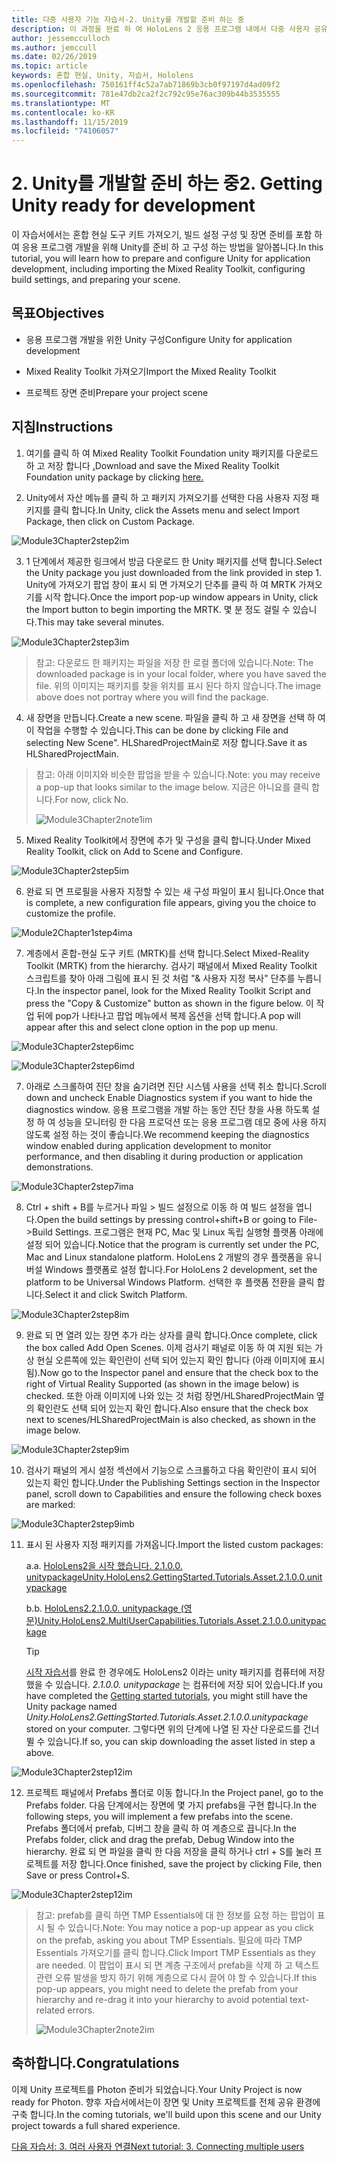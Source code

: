 ```yaml
---
title: 다중 사용자 기능 자습서-2. Unity를 개발할 준비 하는 중
description: 이 과정을 완료 하 여 HoloLens 2 응용 프로그램 내에서 다중 사용자 공유 환경을 구현 하는 방법을 알아보세요.
author: jessemcculloch
ms.author: jemccull
ms.date: 02/26/2019
ms.topic: article
keywords: 혼합 현실, Unity, 자습서, Hololens
ms.openlocfilehash: 750161ff4c52a7ab71869b3cb0f97197d4ad09f2
ms.sourcegitcommit: 781e47db2ca2f2c792c95e76ac309b44b3535555
ms.translationtype: MT
ms.contentlocale: ko-KR
ms.lasthandoff: 11/15/2019
ms.locfileid: "74106057"
---
```

# <a name="2-getting-unity-ready-for-development"></a><span data-ttu-id="d96a5-105">2. Unity를 개발할 준비 하는 중</span><span class="sxs-lookup"><span data-stu-id="d96a5-105">2. Getting Unity ready for development</span></span> 


<span data-ttu-id="d96a5-106">이 자습서에서는 혼합 현실 도구 키트 가져오기, 빌드 설정 구성 및 장면 준비를 포함 하 여 응용 프로그램 개발을 위해 Unity를 준비 하 고 구성 하는 방법을 알아봅니다.</span><span class="sxs-lookup"><span data-stu-id="d96a5-106">In this tutorial, you will learn how to prepare and configure Unity for application development, including importing the Mixed Reality Toolkit, configuring build settings, and preparing your scene.</span></span>

## <a name="objectives"></a><span data-ttu-id="d96a5-107">목표</span><span class="sxs-lookup"><span data-stu-id="d96a5-107">Objectives</span></span>

- <span data-ttu-id="d96a5-108">응용 프로그램 개발을 위한 Unity 구성</span><span class="sxs-lookup"><span data-stu-id="d96a5-108">Configure Unity for application development</span></span>

- <span data-ttu-id="d96a5-109">Mixed Reality Toolkit 가져오기</span><span class="sxs-lookup"><span data-stu-id="d96a5-109">Import the Mixed Reality Toolkit</span></span>

- <span data-ttu-id="d96a5-110">프로젝트 장면 준비</span><span class="sxs-lookup"><span data-stu-id="d96a5-110">Prepare your project scene</span></span>

## <a name="instructions"></a><span data-ttu-id="d96a5-111">지침</span><span class="sxs-lookup"><span data-stu-id="d96a5-111">Instructions</span></span>

1. <span data-ttu-id="d96a5-112">여기를 클릭 하 여 Mixed Reality Toolkit Foundation unity 패키지를 다운로드 하 고 저장 합니다 [.](https://github.com/microsoft/MixedRealityToolkit-Unity/releases/download/v2.1.0/Microsoft.MixedReality.Toolkit.Unity.Foundation.2.1.0.unitypackage)</span><span class="sxs-lookup"><span data-stu-id="d96a5-112">Download and save the Mixed Reality Toolkit Foundation unity package by clicking [here.](https://github.com/microsoft/MixedRealityToolkit-Unity/releases/download/v2.1.0/Microsoft.MixedReality.Toolkit.Unity.Foundation.2.1.0.unitypackage)</span></span>

2. <span data-ttu-id="d96a5-113">Unity에서 자산 메뉴를 클릭 하 고 패키지 가져오기를 선택한 다음 사용자 지정 패키지를 클릭 합니다.</span><span class="sxs-lookup"><span data-stu-id="d96a5-113">In Unity, click the Assets menu and select Import Package, then click on Custom Package.</span></span>

![Module3Chapter2step2im](images/module3chapter2step2im.PNG)

3. <span data-ttu-id="d96a5-115">1 단계에서 제공한 링크에서 방금 다운로드 한 Unity 패키지를 선택 합니다.</span><span class="sxs-lookup"><span data-stu-id="d96a5-115">Select the Unity package you just downloaded from the link provided in step 1.</span></span> <span data-ttu-id="d96a5-116">Unity에 가져오기 팝업 창이 표시 되 면 가져오기 단추를 클릭 하 여 MRTK 가져오기를 시작 합니다.</span><span class="sxs-lookup"><span data-stu-id="d96a5-116">Once the import pop-up window appears in Unity, click the Import button to begin importing the MRTK.</span></span> <span data-ttu-id="d96a5-117">몇 분 정도 걸릴 수 있습니다.</span><span class="sxs-lookup"><span data-stu-id="d96a5-117">This may take several minutes.</span></span>

![Module3Chapter2step3im](images/module3chapter2step3im.PNG)

> <span data-ttu-id="d96a5-119">참고: 다운로드 한 패키지는 파일을 저장 한 로컬 폴더에 있습니다.</span><span class="sxs-lookup"><span data-stu-id="d96a5-119">Note: The downloaded package is in your local folder, where you have saved the file.</span></span> <span data-ttu-id="d96a5-120">위의 이미지는 패키지를 찾을 위치를 표시 된다 하지 않습니다.</span><span class="sxs-lookup"><span data-stu-id="d96a5-120">The image above does not portray where you will find the package.</span></span>

4. <span data-ttu-id="d96a5-121">새 장면을 만듭니다.</span><span class="sxs-lookup"><span data-stu-id="d96a5-121">Create a new scene.</span></span> <span data-ttu-id="d96a5-122">파일을 클릭 하 고 새 장면을 선택 하 여이 작업을 수행할 수 있습니다.</span><span class="sxs-lookup"><span data-stu-id="d96a5-122">This can be done by clicking File and selecting New Scene".</span></span> <span data-ttu-id="d96a5-123">HLSharedProjectMain로 저장 합니다.</span><span class="sxs-lookup"><span data-stu-id="d96a5-123">Save it as HLSharedProjectMain.</span></span>

> <span data-ttu-id="d96a5-124">참고: 아래 이미지와 비슷한 팝업을 받을 수 있습니다.</span><span class="sxs-lookup"><span data-stu-id="d96a5-124">Note: you may receive a pop-up that looks similar to the image below.</span></span> <span data-ttu-id="d96a5-125">지금은 아니요를 클릭 합니다.</span><span class="sxs-lookup"><span data-stu-id="d96a5-125">For now, click No.</span></span>
>
> ![Module3Chapter2note1im](images/module3chapter2note1im.PNG)

5. <span data-ttu-id="d96a5-127">Mixed Reality Toolkit에서 장면에 추가 및 구성을 클릭 합니다.</span><span class="sxs-lookup"><span data-stu-id="d96a5-127">Under Mixed Reality Toolkit, click on Add to Scene and Configure.</span></span>

![Module3Chapter2step5im](images/module3chapter2step5im.PNG)

6. <span data-ttu-id="d96a5-129">완료 되 면 프로필을 사용자 지정할 수 있는 새 구성 파일이 표시 됩니다.</span><span class="sxs-lookup"><span data-stu-id="d96a5-129">Once that is complete, a new configuration file appears, giving you the choice to customize the profile.</span></span> 

![Module2Chapter1step4ima](images/Module2Chapter1step4ima.PNG)

7. <span data-ttu-id="d96a5-131">계층에서 혼합-현실 도구 키트 (MRTK)를 선택 합니다.</span><span class="sxs-lookup"><span data-stu-id="d96a5-131">Select Mixed-Reality Toolkit (MRTK) from the  hierarchy.</span></span> <span data-ttu-id="d96a5-132">검사기 패널에서 Mixed Reality Toolkit 스크립트를 찾아 아래 그림에 표시 된 것 처럼 "& 사용자 지정 복사" 단추를 누릅니다.</span><span class="sxs-lookup"><span data-stu-id="d96a5-132">In the inspector panel, look for the Mixed Reality Toolkit Script and press the "Copy & Customize" button  as shown in the figure below.</span></span>  <span data-ttu-id="d96a5-133">이 작업 뒤에 pop가 나타나고 팝업 메뉴에서 복제 옵션을 선택 합니다.</span><span class="sxs-lookup"><span data-stu-id="d96a5-133">A pop will appear after this and select clone option in the pop up menu.</span></span>

![Module3Chapter2step6imc](images/module3chapter2step6imc.PNG)

![Module3Chapter2step6imd](images/module3chapter2step6imd.PNG)

7. <span data-ttu-id="d96a5-136">아래로 스크롤하여 진단 창을 숨기려면 진단 시스템 사용을 선택 취소 합니다.</span><span class="sxs-lookup"><span data-stu-id="d96a5-136">Scroll down and uncheck Enable Diagnostics system if you want to hide the diagnostics window.</span></span> <span data-ttu-id="d96a5-137">응용 프로그램을 개발 하는 동안 진단 창을 사용 하도록 설정 하 여 성능을 모니터링 한 다음 프로덕션 또는 응용 프로그램 데모 중에 사용 하지 않도록 설정 하는 것이 좋습니다.</span><span class="sxs-lookup"><span data-stu-id="d96a5-137">We recommend keeping the diagnostics window enabled during application development to monitor performance, and then disabling it during production or application demonstrations.</span></span> 

![Module3Chapter2step7ima](images/module3chapter2step7ima.PNG)

8. <span data-ttu-id="d96a5-139">Ctrl + shift + B를 누르거나 파일 > 빌드 설정으로 이동 하 여 빌드 설정을 엽니다.</span><span class="sxs-lookup"><span data-stu-id="d96a5-139">Open the build settings by pressing control+shift+B or going to File->Build Settings.</span></span> <span data-ttu-id="d96a5-140">프로그램은 현재 PC, Mac 및 Linux 독립 실행형 플랫폼 아래에 설정 되어 있습니다.</span><span class="sxs-lookup"><span data-stu-id="d96a5-140">Notice that the program is currently set under the PC, Mac and Linux standalone platform.</span></span> <span data-ttu-id="d96a5-141">HoloLens 2 개발의 경우 플랫폼을 유니버설 Windows 플랫폼로 설정 합니다.</span><span class="sxs-lookup"><span data-stu-id="d96a5-141">For HoloLens 2 development, set the platform to be Universal Windows Platform.</span></span> <span data-ttu-id="d96a5-142">선택한 후 플랫폼 전환을 클릭 합니다.</span><span class="sxs-lookup"><span data-stu-id="d96a5-142">Select it and click Switch Platform.</span></span>

![Module3Chapter2step8im](images/module3chapter2step8im.PNG)

9. <span data-ttu-id="d96a5-144">완료 되 면 열려 있는 장면 추가 라는 상자를 클릭 합니다.</span><span class="sxs-lookup"><span data-stu-id="d96a5-144">Once complete, click the box called Add Open Scenes.</span></span> <span data-ttu-id="d96a5-145">이제 검사기 패널로 이동 하 여 지원 되는 가상 현실 오른쪽에 있는 확인란이 선택 되어 있는지 확인 합니다 (아래 이미지에 표시 됨).</span><span class="sxs-lookup"><span data-stu-id="d96a5-145">Now go to the Inspector panel and ensure that the check box to the right of Virtual Reality Supported (as shown in the image below) is checked.</span></span> <span data-ttu-id="d96a5-146">또한 아래 이미지에 나와 있는 것 처럼 장면/HLSharedProjectMain 옆의 확인란도 선택 되어 있는지 확인 합니다.</span><span class="sxs-lookup"><span data-stu-id="d96a5-146">Also ensure that the check box next to scenes/HLSharedProjectMain is also checked, as shown in the image below.</span></span>

![Module3Chapter2step9im](images/module3chapter2step9im.PNG)

10. <span data-ttu-id="d96a5-148">검사기 패널의 게시 설정 섹션에서 기능으로 스크롤하고 다음 확인란이 표시 되어 있는지 확인 합니다.</span><span class="sxs-lookup"><span data-stu-id="d96a5-148">Under the Publishing Settings section in the Inspector panel, scroll down to Capabilities and ensure the following check boxes are marked:</span></span>

![Module3Chapter2step9imb](images/module3chapter2step9imb.PNG)

11. <span data-ttu-id="d96a5-150">표시 된 사용자 지정 패키지를 가져옵니다.</span><span class="sxs-lookup"><span data-stu-id="d96a5-150">Import the listed custom packages:</span></span>

    <span data-ttu-id="d96a5-151">a.</span><span class="sxs-lookup"><span data-stu-id="d96a5-151">a.</span></span> [<span data-ttu-id="d96a5-152">HoloLens2을 시작 했습니다. 2.1.0.0. unitypackage</span><span class="sxs-lookup"><span data-stu-id="d96a5-152">Unity.HoloLens2.GettingStarted.Tutorials.Asset.2.1.0.0.unitypackage</span></span>](https://github.com/microsoft/MixedRealityLearning/releases/download/getting-started-v2.1.0.0/Unity.HoloLens2.GettingStarted.Tutorials.Asset.2.1.0.0.unitypackage)

    <span data-ttu-id="d96a5-153">b.</span><span class="sxs-lookup"><span data-stu-id="d96a5-153">b.</span></span> [<span data-ttu-id="d96a5-154">HoloLens2.2.1.0.0. unitypackage (영문)</span><span class="sxs-lookup"><span data-stu-id="d96a5-154">Unity.HoloLens2.MultiUserCapabilities.Tutorials.Asset.2.1.0.0.unitypackage</span></span>](https://github.com/microsoft/MixedRealityLearning/releases/download/multi-user-capabilities-v2.1.0.0/Unity.HoloLens2.MultiUserCapabilities.Tutorials.Asset.2.1.0.0.unitypackage)

    >[!TIP]
    ><span data-ttu-id="d96a5-155">[시작 자습서](mrlearning-base-ch1.md)를 완료 한 경우에도 HoloLens2 이라는 unity 패키지를 컴퓨터에 저장 했을 수 있습니다. _2.1.0.0. unitypackage_ 는 컴퓨터에 저장 되어 있습니다.</span><span class="sxs-lookup"><span data-stu-id="d96a5-155">If you have completed the [Getting started tutorials](mrlearning-base-ch1.md), you might still have the Unity package named _Unity.HoloLens2.GettingStarted.Tutorials.Asset.2.1.0.0.unitypackage_ stored on your computer.</span></span> <span data-ttu-id="d96a5-156">그렇다면 위의 단계에 나열 된 자산 다운로드를 건너뛸 수 있습니다.</span><span class="sxs-lookup"><span data-stu-id="d96a5-156">If so, you can skip downloading the asset listed in step a above.</span></span>

![Module3Chapter2step12im](images/module3chapter2step11im.PNG)

12. <span data-ttu-id="d96a5-158">프로젝트 패널에서 Prefabs 폴더로 이동 합니다.</span><span class="sxs-lookup"><span data-stu-id="d96a5-158">In the Project panel, go to the Prefabs folder.</span></span> <span data-ttu-id="d96a5-159">다음 단계에서는 장면에 몇 가지 prefabs을 구현 합니다.</span><span class="sxs-lookup"><span data-stu-id="d96a5-159">In the following steps, you will implement a few prefabs into the scene.</span></span> <span data-ttu-id="d96a5-160">Prefabs 폴더에서 prefab, 디버그 창을 클릭 하 여 계층으로 끕니다.</span><span class="sxs-lookup"><span data-stu-id="d96a5-160">In the Prefabs folder, click and drag the prefab, Debug Window into the hierarchy.</span></span> <span data-ttu-id="d96a5-161">완료 되 면 파일을 클릭 한 다음 저장을 클릭 하거나 ctrl + S를 눌러 프로젝트를 저장 합니다.</span><span class="sxs-lookup"><span data-stu-id="d96a5-161">Once finished, save the project by clicking File, then Save or press Control+S.</span></span>

![Module3Chapter2step12im](images/module3chapter2step12im.PNG)

   > <span data-ttu-id="d96a5-163">참고: prefab를 클릭 하면 TMP Essentials에 대 한 정보를 요청 하는 팝업이 표시 될 수 있습니다.</span><span class="sxs-lookup"><span data-stu-id="d96a5-163">Note: You may notice a pop-up appear as you click on the prefab, asking you about TMP Essentials.</span></span> <span data-ttu-id="d96a5-164">필요에 따라 TMP Essentials 가져오기를 클릭 합니다.</span><span class="sxs-lookup"><span data-stu-id="d96a5-164">Click Import TMP Essentials as they are needed.</span></span> <span data-ttu-id="d96a5-165">이 팝업이 표시 되 면 계층 구조에서 prefab을 삭제 하 고 텍스트 관련 오류 발생을 방지 하기 위해 계층으로 다시 끌어 야 할 수 있습니다.</span><span class="sxs-lookup"><span data-stu-id="d96a5-165">If this pop-up appears, you might need to delete the prefab from your hierarchy and re-drag it into your hierarchy to avoid potential text-related errors.</span></span>
   >
>![Module3Chapter2note2im](images/module3chapter2note2im.PNG)


## <a name="congratulations"></a><span data-ttu-id="d96a5-167">축하합니다.</span><span class="sxs-lookup"><span data-stu-id="d96a5-167">Congratulations</span></span>

<span data-ttu-id="d96a5-168">이제 Unity 프로젝트를 Photon 준비가 되었습니다.</span><span class="sxs-lookup"><span data-stu-id="d96a5-168">Your Unity Project is now ready for Photon.</span></span> <span data-ttu-id="d96a5-169">향후 자습서에서는이 장면 및 Unity 프로젝트를 전체 공유 환경에 구축 합니다.</span><span class="sxs-lookup"><span data-stu-id="d96a5-169">In the coming tutorials, we'll build upon this scene and our Unity project towards a full shared experience.</span></span>

<span data-ttu-id="d96a5-170">[다음 자습서: 3. 여러 사용자 연결](mrlearning-sharing(photon)-ch3.md)</span><span class="sxs-lookup"><span data-stu-id="d96a5-170">[Next tutorial: 3. Connecting multiple users](mrlearning-sharing(photon)-ch3.md)</span></span>

